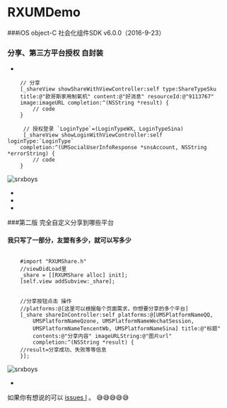 # RXUMDemo
###iOS object-C 社会化组件SDK v6.0.0（2016-9-23）
###             分享、第三方平台授权 自封装
-

```objc
    // 分享
    [_shareView showShareWithViewController:self type:ShareTypeSku 
    title:@"欧哥斯家用制氧机" content:@"好消息" resourceId:@"9113767" 
    image:imageURL completion:^(NSString *result) {
        // code
    }
    
     // 授权登录 `LoginType`=(LoginTypeWX, LoginTypeSina)
     [_shareView showLoginWithViewController:self  loginType:`LoginType` 
    completion:^(UMSocialUserInfoResponse *snsAccount, NSString *errorString) {
        // code
    }
```
![srxboys](https://github.com/srxboys/RXUMDemo/blob/master/RXUMDemo1/srxboys_UMShare.gif)

-
-
-

###第二版 完全自定义分享到哪些平台
#### 我只写了一部分，友盟有多少，就可以写多少
```objc

    #import "RXUMShare.h"
    //viewDidLoad里
    _share = [[RXUMShare alloc] init];
    [self.view addSubview:_share];


    //分享按钮点击 操作
    //platforms:@[这里可以根据每个页面需求，你想要分享的多个平台]
    [_share shareInController:self platforms:@[UMSPlatformNameQQ, 
        UMSPlatformNameQzone, UMSPlatformNameWechatSession, 
        UMSPlatformNameTencentWb, UMSPlatformNameSina] title:@"标题" 
        contents:@"分享内容" imageURLString:@"图片url" 
        completion:^(NSString *result) {
    //result=分享成功、失败等等信息
    }];
````
![srxboys](https://github.com/srxboys/RXUMDemo/blob/master/RXUMDemo2/srxboys_UMDemo2.gif)

-

如果你有想说的可以 [issues I](https://github.com/srxboys/RXUMDemo/issues/new) 。
:sweat_smile::sweat_smile::sweat_smile::sweat_smile::sweat_smile:
